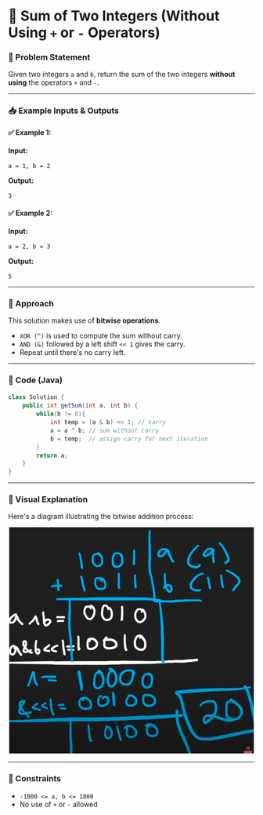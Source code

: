 
# 🧠 Sum of Two Integers (Without Using `+` or `-` Operators)

### 🚀 Problem Statement

Given two integers `a` and `b`, return the sum of the two integers **without using** the operators `+` and `-`.

---

### 📥 Example Inputs & Outputs

#### ✅ Example 1:

**Input:**  
```  
a = 1, b = 2  
```  
**Output:**  
```  
3  
```

#### ✅ Example 2:

**Input:**  
```  
a = 2, b = 3  
```  
**Output:**  
```  
5  
```

---

### 🧠 Approach

This solution makes use of **bitwise operations**.

- `XOR (^)` is used to compute the sum without carry.
- `AND (&)` followed by a left shift `<< 1` gives the carry.
- Repeat until there's no carry left.

---

### 🧾 Code (Java)

```java
class Solution {
    public int getSum(int a, int b) {
        while(b != 0){
            int temp = (a & b) << 1; // carry
            a = a ^ b; // sum without carry
            b = temp;  // assign carry for next iteration
        }
        return a;
    }
}
```

---

### 🎯 Visual Explanation

Here's a diagram illustrating the bitwise addition process:

<p align="center">
  <img src="../Images/sum of 2 integers.png" width="500" alt="Sum of Two Integers Diagram"/>
</p>

---

### 🧩 Constraints

- `-1000 <= a, b <= 1000`
- No use of `+` or `-` allowed
